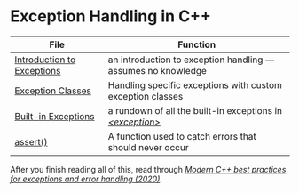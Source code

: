 # Exception Handling in C++
| File | Function |
| ---- | -------- |
| [Introduction to Exceptions](https://github.com/EthanC2/Notes-and-Writeups/blob/main/C%2B%2B/Exception%20Handling/Introduction%20to%20Exception%20Handling.md) | an introduction to exception handling — assumes no knowledge |
| [Exception Classes](https://github.com/EthanC2/Notes-and-Writeups/blob/main/C%2B%2B/Exception%20Handling/Exception%20Classes.md) | Handling specific exceptions with custom exception classes |
| [Built-in Exceptions](https://github.com/EthanC2/Notes-and-Writeups/blob/main/C%2B%2B/Exception%20Handling/Built-in%20Exceptions.md) | a rundown of all the built-in exceptions in [_\<exception\>_](https://en.cppreference.com/w/cpp/error/exception) |
| [assert()](https://github.com/EthanC2/Notes-and-Writeups/blob/main/C%2B%2B/Exception%20Handling/Assert.md) | A function used to catch errors that should never occur |

After you finish reading all of this, read through [_Modern C++ best practices for exceptions and error handling (2020)_](https://docs.microsoft.com/en-us/cpp/cpp/errors-and-exception-handling-modern-cpp?view=msvc-160).
